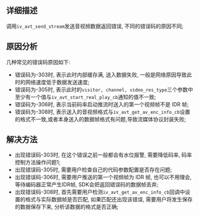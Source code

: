 ## 详细描述

调用`iv_avt_send_stream`发送音视频数据返回错误, 不同的错误码的原因不同;

## 原因分析

几种常见的错误码原因如下:
- 错误码为-303时, 表示此时内部缓存满, 送入数据失败, 一般是网络原因导致此时的网络速度低于数据发送速度;
- 错误码为-305时, 表示此时的`visitor, channel, video_res_type`三个参数中至少有一个值与`iv_avt_start_real_play_cb`通知的值不一致;
- 错误码为-306时, 表示当前码率启动推流时送入的第一个视频帧不是 IDR 帧;
- 错误码为-308时, 表示送入的音视频格式与`iv_avt_get_av_enc_info_cb`设置的格式不一致,或者本身送入的数据帧格式有问题,导致流媒体协议封装失败;

## 解决方法

- 出现错误码-303时, 在这个错误之前一般都会有水位报警, 需要降低码率, 码率控制方法操作问题1;
- 出现错误码-305时, 需要用户检查自己的代码参数配置是否存在问题;
- 出现错误码-306时, 需要用户推送的第一个视频帧为 IDR 帧, 也可以不用理会, 等待编码器正常产生IDR帧, SDK会把返回错误码的数据帧丢弃;
- 出现错误码-308时, 首先需要用户检测`iv_avt_get_av_enc_info_cb`回调中设置的格式与实际数据帧是否匹配, 如果匹配还出现该错误, 需要用户将发生保存的数据保存下来, 分析该数据的格式是否正确;
